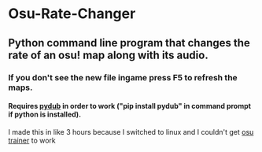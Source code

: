 # Osu-Rate-Changer
<h2>Python command line program that changes the rate of an osu! map along with its audio.</h2>
<h3>If you don't see the new file ingame press F5 to refresh the maps.</h3>
<h4> Requires <a href="https://github.com/jiaaro/pydub/">pydub</a> in order to work ("pip install pydub" in command prompt if python is installed).</h3>
<p>I made this in like 3 hours because I switched to linux and I couldn't get <a href="https://github.com/FunOrange/osu-trainer">osu trainer</a> to work</p>
